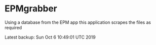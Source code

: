 # EPMgrabber
Using a database from the EPM app this application scrapes the files as required


Latest backup: Sun Oct 6 10:49:01 UTC 2019
